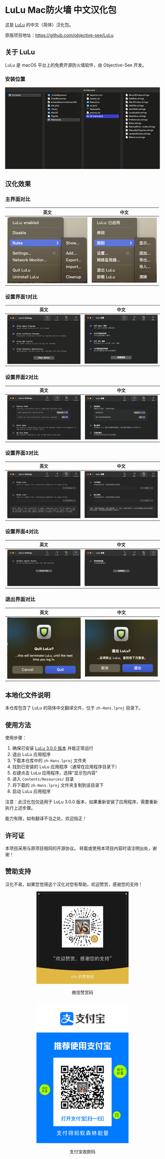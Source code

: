 # LuLu Mac防火墙 中文汉化包

这是 [LuLu](https://github.com/objective-see/LuLu) 的中文（简体）汉化包。

原版项目地址：https://github.com/objective-see/LuLu

## 关于 LuLu

LuLu 是 macOS 平台上的免费开源防火墙软件，由 Objective-See 开发。

### 安装位置
![安装位置](images/目录结构.png)

## 汉化效果
### 主界面对比
| 英文 | 中文 |
|------|------|
| ![英文界面1](images/lulu-english1.png) | ![中文界面1](images/lulu-chinese1.png) |

### 设置界面1对比
| 英文 | 中文 |
|------|------|
| ![英文界面2](images/lulu-english2.png) | ![中文界面2](images/lulu-chinese2.png) |

### 设置界面2对比
| 英文 | 中文 |
|------|------|
| ![英文界面3](images/lulu-english3.png) | ![中文界面3](images/lulu-chinese3.png) |

### 设置界面3对比
| 英文 | 中文 |
|------|------|
| ![英文界面4](images/lulu-english4.png) | ![中文界面4](images/lulu-chinese4.png) |

### 设置界面4对比
| 英文 | 中文 |
|------|------|
| ![英文界面5](images/lulu-english5.png) | ![中文界面5](images/lulu-chinese5.png) |

### 退出界面对比
| 英文 | 中文 |
|------|------|
| ![英文界面6](images/lulu-english6.png) | ![中文界面6](images/lulu-chinese6.png) |

## 本地化文件说明

本仓库包含了 LuLu 的简体中文翻译文件，位于 `zh-Hans.lproj` 目录下。

## 使用方法

使用步骤：
1. 确保已安装 [LuLu 3.0.0 版本](https://github.com/objective-see/LuLu/releases/tag/v3.0.0) 并能正常运行
2. 退出 LuLu 应用程序
3. 下载本仓库中的 `zh-Hans.lproj` 文件夹
4. 找到已安装的 LuLu 应用程序（通常在应用程序目录下）
5. 右键点击 LuLu 应用程序，选择"显示包内容"
6. 进入 `Contents/Resources/` 目录
7. 将下载的 `zh-Hans.lproj` 文件夹复制到该目录下
8. 启动 LuLu 应用程序

注意：此汉化包仅适用于 LuLu 3.0.0 版本，如果重新安装了应用程序，需要重新执行上述步骤。

能力有限，如有翻译不当之处，欢迎指正！

## 许可证

本项目采用与原项目相同的开源协议。
转载或使用本项目内容时请注明出处，谢谢！

## 赞助支持

汉化不易，如果您觉得这个汉化对您有帮助，欢迎赞赏，感谢您的支持！

<div align="center">
  <img src="images/微信赞赏码.jpg" alt="微信赞赏码" width="300" />
  <br/>
  <p>微信赞赏码</p>
  <br/>
  <img src="images/支付宝收款码.jpg" alt="支付宝收款码" width="300" />
  <br/>
  <p>支付宝收款码</p>
</div> 